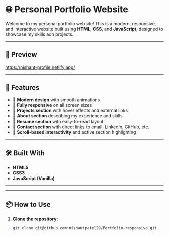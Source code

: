 # 🌐 Personal Portfolio Website

Welcome to my personal portfolio website! This is a modern, responsive, and interactive website built using **HTML**, **CSS**, and **JavaScript**, designed to showcase my skills adn projects.

---

## 📸 Preview
 
https://nishant-profile.netlify.app/

---

## 🚀 Features

- 🎨 **Modern design** with smooth animations
- 📱 **Fully responsive** on all screen sizes
- 📂 **Projects section** with hover effects and external links
- 👋 **About section** describing my experience and skills
- 📄 **Resume section** with easy-to-read layout
- 📧 **Contact section** with direct links to email, LinkedIn, GitHub, etc.
- 🔗 **Scroll-based interactivity** and active section highlighting

---

## 🛠️ Built With

- **HTML5**
- **CSS3**
- **JavaScript (Vanilla)**

---

---

## 📦 How to Use

1. **Clone the repository:**
   ```bash
   git clone git@github.com:nishantpatel29/Portfolio-responsive.git


